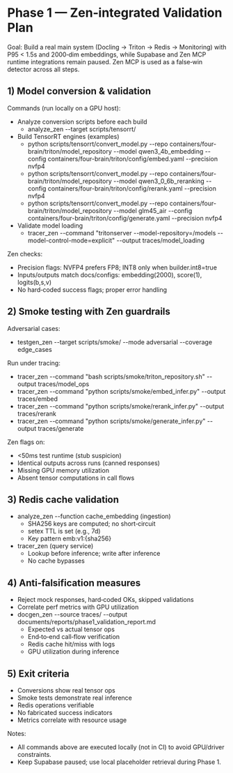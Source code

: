 # Phase 1 — Zen‑integrated Validation Plan

Goal: Build a real main system (Docling → Triton → Redis → Monitoring) with P95 < 1.5s and 2000‑dim embeddings, while Supabase and Zen MCP runtime integrations remain paused. Zen MCP is used as a false‑win detector across all steps.

## 1) Model conversion & validation

Commands (run locally on a GPU host):
- Analyze conversion scripts before each build
  - analyze_zen --target scripts/tensorrt/
- Build TensorRT engines (examples)
  - python scripts/tensorrt/convert_model.py --repo containers/four-brain/triton/model_repository --model qwen3_4b_embedding --config containers/four-brain/triton/config/embed.yaml --precision nvfp4
  - python scripts/tensorrt/convert_model.py --repo containers/four-brain/triton/model_repository --model qwen3_0_6b_reranking --config containers/four-brain/triton/config/rerank.yaml --precision nvfp4
  - python scripts/tensorrt/convert_model.py --repo containers/four-brain/triton/model_repository --model glm45_air --config containers/four-brain/triton/config/generate.yaml --precision nvfp4
- Validate model loading
  - tracer_zen --command "tritonserver --model-repository=/models --model-control-mode=explicit" --output traces/model_loading

Zen checks:
- Precision flags: NVFP4 prefers FP8; INT8 only when builder.int8=true
- Inputs/outputs match docs/configs: embedding(2000), score(1), logits(b,s,v)
- No hard‑coded success flags; proper error handling

## 2) Smoke testing with Zen guardrails

Adversarial cases:
- testgen_zen --target scripts/smoke/ --mode adversarial --coverage edge_cases

Run under tracing:
- tracer_zen --command "bash scripts/smoke/triton_repository.sh" --output traces/model_ops
- tracer_zen --command "python scripts/smoke/embed_infer.py" --output traces/embed
- tracer_zen --command "python scripts/smoke/rerank_infer.py" --output traces/rerank
- tracer_zen --command "python scripts/smoke/generate_infer.py" --output traces/generate

Zen flags on:
- <50ms test runtime (stub suspicion)
- Identical outputs across runs (canned responses)
- Missing GPU memory utilization
- Absent tensor computations in call flows

## 3) Redis cache validation

- analyze_zen --function cache_embedding (ingestion)
  - SHA256 keys are computed; no short‑circuit
  - setex TTL is set (e.g., 7d)
  - Key pattern emb:v1:{sha256}
- tracer_zen (query service)
  - Lookup before inference; write after inference
  - No cache bypasses

## 4) Anti‑falsification measures

- Reject mock responses, hard‑coded OKs, skipped validations
- Correlate perf metrics with GPU utilization
- docgen_zen --source traces/ --output documents/reports/phase1_validation_report.md
  - Expected vs actual tensor ops
  - End‑to‑end call‑flow verification
  - Redis cache hit/miss with logs
  - GPU utilization during inference

## 5) Exit criteria

- Conversions show real tensor ops
- Smoke tests demonstrate real inference
- Redis operations verifiable
- No fabricated success indicators
- Metrics correlate with resource usage

Notes:
- All commands above are executed locally (not in CI) to avoid GPU/driver constraints.
- Keep Supabase paused; use local placeholder retrieval during Phase 1.

